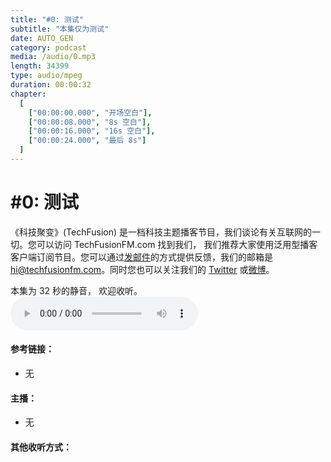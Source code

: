 ```yaml
---
title: "#0: 测试"
subtitle: "本集仅为测试"
date: AUTO_GEN
category: podcast
media: /audio/0.mp3
length: 34399
type: audio/mpeg
duration: 00:00:32
chapter:
  [
    ["00:00:00.000", "开场空白"],
    ["00:00:08.000", "8s 空白"],
    ["00:00:16.000", "16s 空白"],
    ["00:00:24.000", "最后 8s"]
  ]
---
```

# #0: 测试
《科技聚变》(TechFusion) 是一档科技主题播客节目，我们谈论有关互联网的一切。您可以访问 TechFusionFM.com 找到我们， 我们推荐大家使用泛用型播客客户端订阅节目。您可以通过[发邮件](mailto:hi@techfusionfm.com)的方式提供反馈，我们的邮箱是 [hi@techfusionfm.com](mailto:hi@techfusionfm.com)。同时您也可以关注我们的 [Twitter](http://twitter.com/TechFusionFM) 或[微博](http://weibo.com/TechFusionFM)。

本集为 32 秒的静音， 欢迎收听。
<audio class="audioPlayer" controls="" preload="metadata" src="audio/0.mp3"></audio>

#### 参考链接：

- 无

#### 主播：

- 无

<!-- More -->

#### 其他收听方式：
